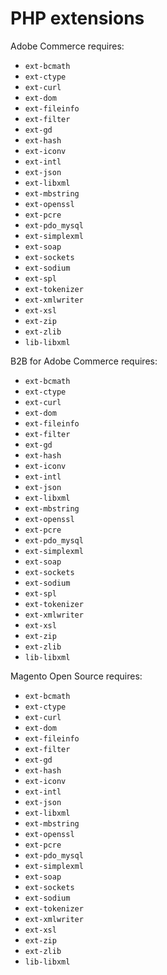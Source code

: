 # PHP extensions

Adobe Commerce requires:

-  `ext-bcmath`
-  `ext-ctype`
-  `ext-curl`
-  `ext-dom`
-  `ext-fileinfo`
-  `ext-filter`
-  `ext-gd`
-  `ext-hash`
-  `ext-iconv`
-  `ext-intl`
-  `ext-json`
-  `ext-libxml`
-  `ext-mbstring`
-  `ext-openssl`
-  `ext-pcre`
-  `ext-pdo_mysql`
-  `ext-simplexml`
-  `ext-soap`
-  `ext-sockets`
-  `ext-sodium`
-  `ext-spl`
-  `ext-tokenizer`
-  `ext-xmlwriter`
-  `ext-xsl`
-  `ext-zip`
-  `ext-zlib`
-  `lib-libxml`

B2B for Adobe Commerce requires:

-  `ext-bcmath`
-  `ext-ctype`
-  `ext-curl`
-  `ext-dom`
-  `ext-fileinfo`
-  `ext-filter`
-  `ext-gd`
-  `ext-hash`
-  `ext-iconv`
-  `ext-intl`
-  `ext-json`
-  `ext-libxml`
-  `ext-mbstring`
-  `ext-openssl`
-  `ext-pcre`
-  `ext-pdo_mysql`
-  `ext-simplexml`
-  `ext-soap`
-  `ext-sockets`
-  `ext-sodium`
-  `ext-spl`
-  `ext-tokenizer`
-  `ext-xmlwriter`
-  `ext-xsl`
-  `ext-zip`
-  `ext-zlib`
-  `lib-libxml`

Magento Open Source requires:

-  `ext-bcmath`
-  `ext-ctype`
-  `ext-curl`
-  `ext-dom`
-  `ext-fileinfo`
-  `ext-filter`
-  `ext-gd`
-  `ext-hash`
-  `ext-iconv`
-  `ext-intl`
-  `ext-json`
-  `ext-libxml`
-  `ext-mbstring`
-  `ext-openssl`
-  `ext-pcre`
-  `ext-pdo_mysql`
-  `ext-simplexml`
-  `ext-soap`
-  `ext-sockets`
-  `ext-sodium`
-  `ext-tokenizer`
-  `ext-xmlwriter`
-  `ext-xsl`
-  `ext-zip`
-  `ext-zlib`
-  `lib-libxml`
